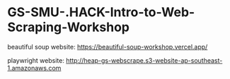 # GS-SMU-.HACK-Intro-to-Web-Scraping-Workshop

beautiful soup website: https://beautiful-soup-workshop.vercel.app/

playwright website: http://heap-gs-webscrape.s3-website-ap-southeast-1.amazonaws.com
